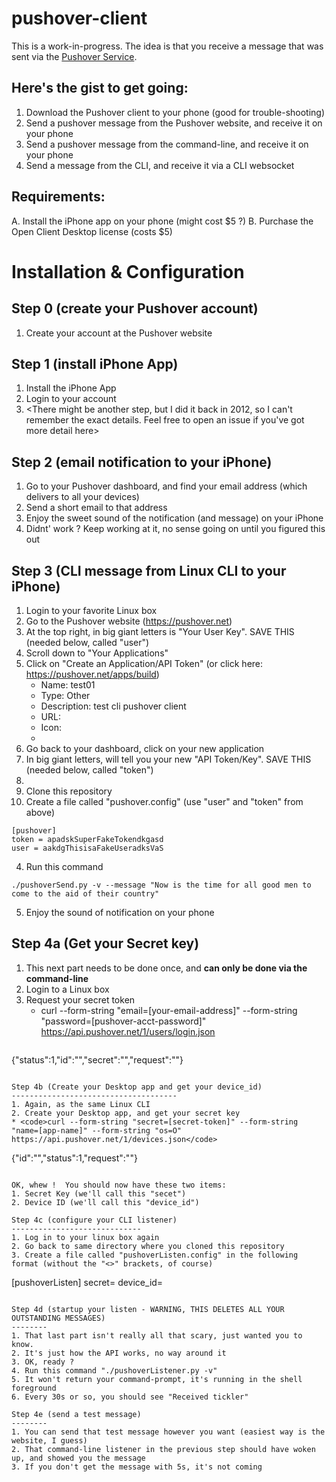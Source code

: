 # pushover-client

This is a work-in-progress.   The idea is that you receive a message that was sent via the [Pushover Service](https://pushover.net/).


Here's the gist to get going:
---------------------------------
1. Download the Pushover client to your phone (good for trouble-shooting)
2. Send a pushover message from the Pushover website, and receive it on your phone
3. Send a pushover message from the command-line, and receive it on your phone
4. Send a message from the CLI, and receive it via a CLI websocket

Requirements: 
--------------
A. Install the iPhone app on your phone (might cost $5 ?)
B. Purchase the Open Client Desktop license (costs $5)

Installation & Configuration
==============================

Step 0 (create your Pushover account)
--------
1. Create your account at the Pushover website

Step 1 (install iPhone App)
--------
1. Install the iPhone App
2. Login to your account 
3. <There might be another step, but I did it back in 2012, so I can't remember the exact details.  Feel free to open an issue if you've got more detail here>

Step 2 (email notification to your iPhone)
--------
1. Go to your Pushover dashboard, and find your email address (which delivers to all your devices)
2. Send a short email to that address
3. Enjoy the sweet sound of the notification (and message) on your iPhone
4. Didnt' work ? Keep working at it, no sense going on until you figured this out

Step 3 (CLI message from Linux CLI to your iPhone)
--------
1. Login to your favorite Linux box
2. Go to the Pushover website (https://pushover.net)
2. At the top right, in big giant letters is "Your User Key". SAVE THIS (needed below, called "user")
2. Scroll down to "Your Applications"
2. Click on "Create an Application/API Token" (or click here: https://pushover.net/apps/build)
   * Name: test01
   * Type: Other
   * Description: test cli pushover client
   * URL: <blank>
   * Icon: <none>
   * <Click Create>
2. Go back to your dashboard, click on  your new application
2. In big giant letters, will tell you your new "API Token/Key".  SAVE THIS (needed below, called "token")
2. 
2. Clone this repository
3. Create a file called "pushover.config" (use "user" and "token" from above)
```
[pushover]
token = apadskSuperFakeTokendkgasd
user = aakdgThisisaFakeUseradksVaS
```
4. Run this command
```
./pushoverSend.py -v --message "Now is the time for all good men to come to the aid of their country"
```
5. Enjoy the sound of notification on your phone

Step 4a (Get your Secret key)
-----------------------------
1. This next part needs to be done once, and **can only be done via the command-line**
1. Login to a Linux box
1. Request your secret token
   * curl --form-string "email=[your-email-address]" --form-string "password=[pushover-acct-password]" https://api.pushover.net/1/users/login.json
   ```
{"status":1,"id":"<your-user-key>","secret":"<secret-token>","request":"<request-id>"}
   ```

Step 4b (Create your Desktop app and get your device_id)
-------------------------------------
1. Again, as the same Linux CLI
2. Create your Desktop app, and get your secret key
   * <code>curl --form-string "secret=[secret-token]" --form-string "name=[app-name]" --form-string "os=O" https://api.pushover.net/1/devices.json</code>
```
{"id":"<device-id>","status":1,"request":"<request-id>"}
```

OK, whew !  You should now have these two items:
1. Secret Key (we'll call this "secet")
2. Device ID (we'll call this "device_id")

Step 4c (configure your CLI listener)
-----------------------------
1. Log in to your linux box again
2. Go back to same directory where you cloned this repository
3. Create a file called "pushoverListen.config" in the following format (without the "<>" brackets, of course)
```
[pushoverListen]
secret=<secret>
device_id=<device-id>
```

Step 4d (startup your listen - WARNING, THIS DELETES ALL YOUR OUTSTANDING MESSAGES)
--------
1. That last part isn't really all that scary, just wanted you to know.
2. It's just how the API works, no way around it
3. OK, ready ?
4. Run this command "./pushoverListener.py -v"
5. It won't return your command-prompt, it's running in the shell foreground
6. Every 30s or so, you should see "Received tickler"

Step 4e (send a test message)
--------
1. You can send that test message however you want (easiest way is the website, I guess)
2. That command-line listener in the previous step should have woken up, and showed you the message
3. If you don't get the message with 5s, it's not coming

